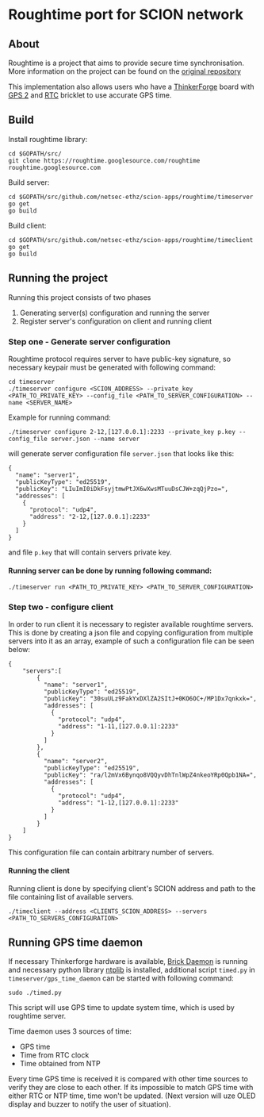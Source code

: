 # Roughtime port for SCION network

## About

Roughtime is a project that aims to provide secure time synchronisation. More information on the project can be found on the [original repository](https://roughtime.googlesource.com/roughtime)

This implementation also allows users who have a [ThinkerForge](https://www.tinkerforge.com/en/) board with [GPS 2](https://www.tinkerforge.com/de/blog/gps-bricklet-20-is-now-available/) and [RTC](https://www.tinkerforge.com/en/shop/real-time-clock-bricklet.html) bricklet to use accurate GPS time.

## Build

Install roughtime library:

```
cd $GOPATH/src/
git clone https://roughtime.googlesource.com/roughtime roughtime.googlesource.com
```

Build server:

```
cd $GOPATH/src/github.com/netsec-ethz/scion-apps/roughtime/timeserver
go get
go build
```

Build client:

```
cd $GOPATH/src/github.com/netsec-ethz/scion-apps/roughtime/timeclient
go get
go build
```

## Running the project

Running this project consists of two phases

1. Generating server(s) configuration and running the server
2. Register server's configuration on client and running client

### Step one - Generate server configuration

Roughtime protocol requires server to have public-key signature, so necessary keypair must be generated with following command:

```
cd timeserver
./timeserver configure <SCION_ADDRESS> --private_key <PATH_TO_PRIVATE_KEY> --config_file <PATH_TO_SERVER_CONFIGURATION> --name <SERVER_NAME>
```

Example for running command:

```
./timeserver configure 2-12,[127.0.0.1]:2233 --private_key p.key --config_file server.json --name server
```

will generate server configuration file `server.json` that looks like this:

```
{
  "name": "server1",
  "publicKeyType": "ed25519",
  "publicKey": "LIuImI0iDkFsyjtmwPtJX6wXwsMTuuDsCJW+zqQjPzo=",
  "addresses": [
    {
      "protocol": "udp4",
      "address": "2-12,[127.0.0.1]:2233"
    }
  ]
}
```

and file `p.key` that will contain servers private key.

#### Running server can be done by running following command:

```
./timeserver run <PATH_TO_PRIVATE_KEY> <PATH_TO_SERVER_CONFIGURATION>
```



### Step two - configure client

In order to run client it is necessary to register available roughtime servers. This is done by creating a json file and copying configuration from multiple servers into it as an array, example of such a configuration file can be seen below:

```
{
    "servers":[
        {
          "name": "server1",
          "publicKeyType": "ed25519",
          "publicKey": "30suULz9FakYxDXlZA2SItJ+0KO6OC+/MP1Dx7qnkxk=",
          "addresses": [
            {
              "protocol": "udp4",
              "address": "1-11,[127.0.0.1]:2233"
            }
          ]
        },
        {
          "name": "server2",
          "publicKeyType": "ed25519",
          "publicKey": "ra/l2mVx6Bynqo8VQQyvDhTnlWpZ4nkeoYRp0Qpb1NA=",
          "addresses": [
            {
              "protocol": "udp4",
              "address": "1-12,[127.0.0.1]:2233"
            }
          ]
        }
    ]
}
```

This configuration file can contain arbitrary number of servers.

#### Running the client

Running client is done by specifying client's SCION address and path to the file containing list of available servers.

```
./timeclient --address <CLIENTS_SCION_ADDRESS> --servers <PATH_TO_SERVERS_CONFIGURATION>
```

## Running GPS time daemon

If necessary Thinkerforge hardware is available, [Brick Daemon](https://www.tinkerforge.com/en/doc/Software/Brickd.html) is running and necessary python library [ntplib](https://pypi.python.org/pypi/ntplib/) is installed, additional script `timed.py` in `timeserver/gps_time_daemon` can be started with following command:

```
sudo ./timed.py
```

This script will use GPS time to update system time, which is used by roughtime server. 

Time daemon uses 3 sources of time:

- GPS time
- Time from RTC clock
- Time obtained from NTP

Every time GPS time is received it is compared with other time sources to verify they are close to each other. If its impossible to match GPS time with either RTC or NTP time, time won't be updated. (Next version will uze OLED display and buzzer to notify the user of situation).
